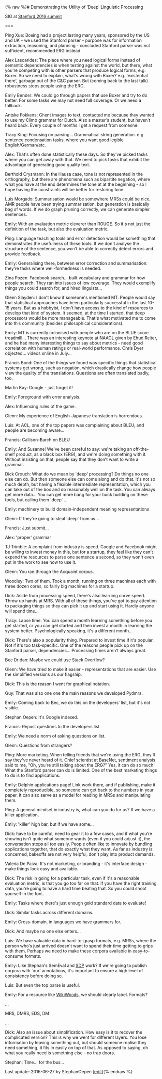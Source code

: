 {% raw %}# Demonstrating the Utility of ‘Deep’ Linguistic Processing

SIG at [Stanford 2016 summit](https://delph-in.github.io/docs/summits/StanfordSchedule)

===

Ping Xue: Boeing had a project lasting many years, sponsored by the US
and UK - we used the Stanford parser - purpose was for information
extraction, reasoning, and planning - concluded Stanford parser was not
sufficient, recommended ERG instead.

Alex Lascarides: The place where you need logical forms instead of
semantic dependencies is when testing against the world, but there, what
you're competing with is other parsers that produce logical forms, e.g.
Boxer. So we need to explain, what's wrong with Boxer? e.g. 'existential
there', garbage out of the C&C parser. But (coming back to the last
talk) robustness stops people using the ERG.

Emily Bender: We could go through papers that use Boxer and try to do
better. For some tasks we may not need full coverage. Or we need a
fallback.

Antske Fokkens: Ghent images to text, contacted me because they wanted
to use my Climb grammar for Dutch. Also a master's student, but haven't
heard back. Every couple of months I get a request from someone.

Tracy King: Focusing on parsing... Grammatical string generation. e.g.
sentence condensation tasks, where you want good legible
English/German/etc.

Alex: That's often done statistically these days. So they've picked
tasks where you can get away with that. We need to pick tasks that
exhibit the advantage of generating good quality text.

Berthold Crysmann: In the Hausa case, tone is not represented in the
orthography, but there are phenomena such as bipartite negation, where
what you have at the end determines the tone at at the beginning - so I
hope having the constraints will be better for restoring tone.

Luis Morgado: Summarisation would be somewhere MRSs could be nice. AMR
people have been trying summarisation, but generation is basically bag
of words. If we do graph pruning correctly, we can generate simpler
sentences.

Emily: With an evaluation metric cleverer than ROUGE. So it's not just
the definition of the task, but also the evaluation metric.

Ping: Language teaching tools and error detection would be something
that demonstrates the usefulness of these tools. If we don't analyse the
structure of the sentence, you won't be able to correctly detect errors
and provide feedback.

Emily: Generalising there, between error correction and summarisation:
they're tasks where well-formedness is needed.

Zina Pozen: Facebook search... built vocabulary and grammar for how
people search. They ran into issues of low coverage. They would
exemplify things you could search for, and hired linguists...

Glenn Slayden: I don't know if someone's mentioned MT. People would say
that statistical approaches have been particularly successful in the
last 10-15 years. But as a hobbyist, I don't have access to the kind of
resources to develop that kind of system. It seemed, at the time I
started, that deep processors would be more manageable. That's what
motivated me to come into this community (besides philosophical
considerations).

Emily: MT is currently colonised with people who are on the BLUE score
treadmill... There was an interesting keynote at NAACL given by Ehud
Reiter, and he had many interesting things to say about metrics - need
good correlation with human ratings or real-world performance. Chris
Dyer objected... videos online in July...

Francis Bond: One of the things we found was specific things that
statistical systems get wrong, such as negation, which drastically
change how people view the quality of the translations. Questions are
often translated badly, too.

Martin Kay: Google - just forget it!

Emily: Foreground with error analysis.

Alex: Influencing rules of the game.

Glenn: My experience of English-Japanese translation is horrendous.

Luis: At ACL, one of the top papers was complaining about BLEU, and
people are becoming aware...

Francis: Callison-Burch on BLEU

Emily: And Susanne! We've been careful to say: we're taking an
off-the-shelf product, as a black box (ERG), and we're doing something
with it. Without insisting on that, people say that they don't want to
write a grammar.

Dick Crouch: What do we mean by 'deep' processing? Do things no one else
can do. But then someone else can come along and do that. It's not so
much depth, but having a flexible intermediate representation, which you
can take out of the box and do reasonably well on the task. You can
always get more data... You can get more bang for your buck building on
these tools, but calling them 'deep'...

Emily: machinery to build domain-independent meaning representations

Glenn: If they're going to steal 'deep' from us...

Francis: Just submit...

Alex: 'proper' grammar

TJ Trimble: A complaint from industry is speed. Google and Facebook
might be willing to invest money in this, but for a startup, they feel
like they can't expend the resources to parse one sentence a second, so
they won't even put in the work to see how to use it.

Glenn: You ran through the Acquaint corpus.

Woodley: Two of them. Took a month, running on three machines each with
three dozen cores, so fairly big machines for a startup.

Dick: Aside from processing speed, there's also learning curve speed.
Throw up hands at MRS. With all of these things, you've got to pay
attention to packaging things so they can pick it up and start using it.
Hardly anyone will spend time...

Tracy: Lapse time. You can spend a month learning something before you
get started, or you can get started and then invest a month in learning
the system better. Psychologically speaking, it's a different month...

Dick: There's also a popularity thing. Prepared to invest time if it's
popular. Not if it's too task-specific. One of the reasons people pick
up on the Stanford parser, dependencies... Processing times aren't
always great.

Bec Dridan: Maybe we could use Stack Overflow?

Glenn: We have tried to make it easier - representations that are
easier. Use the simplified versions as our flagship.

Dick: This is the reason I went for graphical notation.

Guy: That was also one one the main reasons we developed Pydmrs.

Emily: Coming back to Bec, we do this on the developers' list, but it's
not visible.

Stephan Oepen: It's Google indexed.

Francis: Repost questions to the developers list.

Emily: We need a norm of asking questions on list.

Glenn: Questions from strangers?

Ping: More marketing. When telling friends that we're using the ERG,
they'll say they've never heard of it. Chief scientist at
[BaseNet](/BaseNet), sentiment analysis said to me, "Oh, you're still
talking about the ERG?" Yes, it can do so much! What the Stanford parser
can do is limited. One of the best marketing things to do is to find
applications.

Emily: Delphin applications page! Link work there, and if publishing,
make it completely reproducible, so someone can get back to the numbers
in your paper. It can also serve as a model for reading in MRSs and
manipulating them.

Ping: A general mindset in industry is, what can you do for us? If we
have a killer application.

Emily: 'killer' high bar, but if we have some...

Dick: have to be careful; need to gear it to a few cases, and if what
you're showing isn't quite what someone wants (even if you could adjust
it), the conversation stops all too easily. People often like to
innovate by bundling applications together, that do exactly what they
want. As far as industry is concerned, bakeoffs are not very helpful,
don't play into product demands.

Valeria De Paiva: It's not marketing, or branding - it's interface
design - make things look easy and available.

Dick: The risk in going for a particular task, even if it's a reasonable
evaluation metric, is that you go too far on that. If you have the right
training data, you're going to have a hard time beating that. So you
could shoot yourself in the foot.

Emily: Tasks where there's just enough gold standard data to evaluate!

Dick: Similar tasks across different domains.

Emily: Cross-domain, in languages we have grammars for.

Dick: And maybe no one else enters...

Luis: We have valuable data in hard-to-grasp formats, e.g. MRSs, where
the person who's just arrived doesn't want to spend their time getting
to grips with them. Perhaps we need to make these corpora available in
easy-to-consume formats.

Emily: Like Stephan's SemEval and [SDP](http://sdp.delph-in.net) work?
If we're going to publish corpora with 'our' annotations, it's important
to ensure a high level of consistency before doing so.

Luis: But even the top parse is useful.

Emily: For a resource like [WikiWoods](https://delph-in.github.io/docs/garage/WikiWoods), we should clearly
label. Formats?

...

MRS, DMRS, EDS, DM

...

Dick: Also an issue about simplification. How easy is it to recover the
complicated version? This is why we went for different layers. You lose
information by leaving something out, but should someone realise they
need something, it fits in easily on top of that. As opposed to saying,
oh what you really need is something else - no trap doors.

Stephan: Time... for the bus...

Last update: 2016-06-27 by StephanOepen [[edit](https://github.com/delph-in/docs/wiki/StanfordUtility/_edit)]{% endraw %}
